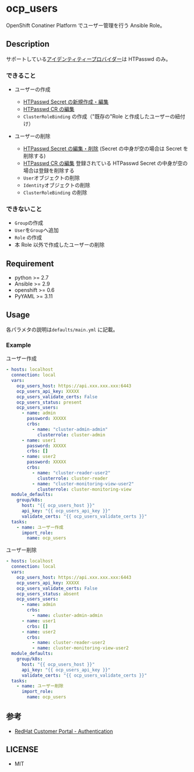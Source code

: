 # ocp_users

OpenShift Conatiner Platform でユーザー管理を行う Ansible Role。

## Description

サポートしている[アイデンティティープロバイダー](https://access.redhat.com/documentation/ja-jp/openshift_container_platform/4.4/html/authentication/supported-identity-providers)は HTPasswd のみ。

### できること

- ユーザーの作成

  - [HTPasswd Secret の新規作成・編集](https://access.redhat.com/documentation/en-us/openshift_container_platform/4.4/html-single/authentication/index#identity-provider-creating-htpasswd-secret_configuring-htpasswd-identity-provider)
  - [HTPasswd CR の編集](https://access.redhat.com/documentation/en-us/openshift_container_platform/4.4/html-single/authentication/index#identity-provider-htpasswd-CR_configuring-htpasswd-identity-provider)
  - `ClusterRoleBinding` の作成（"既存の"Role と作成したユーザーの紐付け）

- ユーザーの削除

  - [HTPasswd Secret の編集・削除](https://access.redhat.com/documentation/en-us/openshift_container_platform/4.4/html-single/authentication/index#identity-provider-htpasswd-update-users_configuring-htpasswd-identity-provider) (Secret の中身が空の場合は Secret を削除する)
  - [HTPasswd CR の編集](https://access.redhat.com/documentation/en-us/openshift_container_platform/4.4/html-single/authentication/index#identity-provider-htpasswd-CR_configuring-htpasswd-identity-provider) 登録されている HTPasswd Secret の中身が空の場合は登録を削除する
  - `User`オブジェクトの削除
  - `Identity`オブジェクトの削除
  - `ClusterRoleBinding` の削除

### できないこと

- `Group`の作成
- `User`を`Group`へ追加
- `Role` の作成
- 本 Role 以外で作成したユーザーの削除

## Requirement

- python >= 2.7
- Ansible >= 2.9
- openshift >= 0.6
- PyYAML >= 3.11

## Usage

各パラメタの説明は`defaults/main.yml` に記載。

### Example

ユーザー作成

```yaml
- hosts: localhost
  connection: local
  vars:
    ocp_users_host: https://api.xxx.xxx.xxx:6443
    ocp_users_api_key: XXXXX
    ocp_users_validate_certs: False
    ocp_users_status: present
    ocp_users_users:
      - name: admin
        password: XXXXX
        crbs:
          - name: "cluster-admin-admin"
            clusterrole: cluster-admin
      - name: user1
        password: XXXXX
        crbs: []
      - name: user2
        password: XXXXX
        crbs:
          - name: "cluster-reader-user2"
            clusterrole: cluster-reader
          - name: "cluster-monitoring-view-user2"
            clusterrole: cluster-monitoring-view
  module_defaults:
    group/k8s:
      host: "{{ ocp_users_host }}"
      api_key: "{{ ocp_users_api_key }}"
      validate_certs: "{{ ocp_users_validate_certs }}"
  tasks:
    - name: ユーザー作成
      import_role:
        name: ocp_users
```

ユーザー削除

```yaml
- hosts: localhost
  connection: local
  vars:
    ocp_users_host: https://api.xxx.xxx.xxx:6443
    ocp_users_api_key: XXXXX
    ocp_users_validate_certs: False
    ocp_users_status: absent
    ocp_users_users:
      - name: admin
        crbs:
          - name: cluster-admin-admin
      - name: user1
        crbs: []
      - name: user2
        crbs:
          - name: cluster-reader-user2
          - name: cluster-monitoring-view-user2
  module_defaults:
    group/k8s:
      host: "{{ ocp_users_host }}"
      api_key: "{{ ocp_users_api_key }}"
      validate_certs: "{{ ocp_users_validate_certs }}"
  tasks:
    - name: ユーザー削除
      import_role:
        name: ocp_users
```

## 参考

- [RedHat Customer Portal - Authentication](https://access.redhat.com/documentation/en-us/openshift_container_platform/4.4/html-single/authentication/index)

## LICENSE

- MIT

